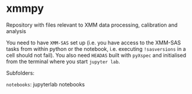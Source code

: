 # xmmpy

Repository with files relevant to XMM data processing, calibration and analysis

You need to have `XMM-SAS` set up (i.e. you have access to the XMM-SAS tasks from within python or the notebook, i.e. executing `!sasversions` in a cell should not fail). You also need `HEADAS` built with `pyXspec` and initialised from the terminal where you start `jupyter lab`.

Subfolders:

`notebooks`: jupyterlab notebooks
